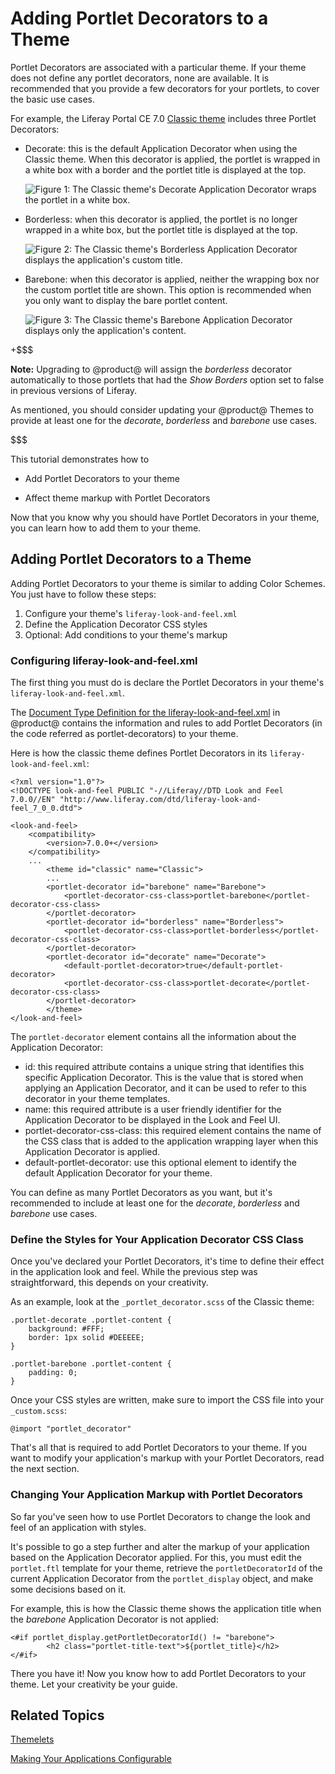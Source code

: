 # Adding Portlet Decorators to a Theme [](id=adding-portlet-decorators-to-a-theme)

Portlet Decorators are associated with a particular theme. If your theme
does not define any portlet decorators, none are available. It is recommended
that you provide a few decorators for your portlets, to cover the basic use
cases.

For example, the Liferay Portal CE 7.0 [Classic theme](https://github.com/liferay/liferay-portal/tree/master/modules/apps/foundation/frontend-theme/frontend-theme-classic-web)
includes three Portlet Decorators:

-   Decorate: this is the default Application Decorator when using the
    Classic theme. When this decorator is applied, the portlet is
    wrapped in a white box with a border and the portlet title is displayed at
    the top.

    ![Figure 1: The Classic theme's Decorate Application Decorator wraps the portlet in a white box.](../../../images/application-decorator-decorate.png)

-   Borderless: when this decorator is applied, the portlet is no
    longer wrapped in a white box, but the portlet title is displayed at the
    top.

    ![Figure 2: The Classic theme's Borderless Application Decorator displays the application's custom title.](../../../images/application-decorator-borderless.png)

-   Barebone: when this decorator is applied, neither the wrapping box
    nor the custom portlet title are shown. This option is
    recommended when you only want to display the bare portlet
    content.

    ![Figure 3: The Classic theme's Barebone Application Decorator displays only the application's content.](../../../images/application-decorator-barebone.png)

+$$$

**Note:** Upgrading to @product@ will assign the *borderless* decorator
automatically to those portlets that had the *Show Borders* option set to false
in previous versions of Liferay.

As mentioned, you should consider updating your @product@ Themes to provide at
least one for the *decorate*, *borderless* and *barebone* use cases.

$$$

This tutorial demonstrates how to

- Add Portlet Decorators to your theme

- Affect theme markup with Portlet Decorators

Now that you know why you should have Portlet Decorators in your theme, you
can learn how to add them to your theme.

## Adding Portlet Decorators to a Theme [](id=adding-application-decorators-to-a-theme)

Adding Portlet Decorators to your theme is similar to adding Color Schemes. You
just have to follow these steps:

1.  Configure your theme's `liferay-look-and-feel.xml`
2.  Define the Application Decorator CSS styles
3.  Optional: Add conditions to your theme's markup

### Configuring liferay-look-and-feel.xml [](id=configuring-liferay-look-and-feel-xml)

The first thing you must do is declare the Portlet Decorators in your theme's
`liferay-look-and-feel.xml`.

The [Document Type Definition for the liferay-look-and-feel.xml](https://docs.liferay.com/portal/7.0/definitions/liferay-look-and-feel_7_0_0.dtd.html#portlet-decorator)
in @product@ contains the information and rules to add Portlet Decorators
(in the code referred as portlet-decorators) to your theme.

Here is how the classic theme defines Portlet Decorators in its
`liferay-look-and-feel.xml`:

    <?xml version="1.0"?>
    <!DOCTYPE look-and-feel PUBLIC "-//Liferay//DTD Look and Feel 7.0.0//EN" "http://www.liferay.com/dtd/liferay-look-and-feel_7_0_0.dtd">

    <look-and-feel>
	    <compatibility>
		    <version>7.0.0+</version>
	    </compatibility>
	    ...
            <theme id="classic" name="Classic">
		    ...
		    <portlet-decorator id="barebone" name="Barebone">
			    <portlet-decorator-css-class>portlet-barebone</portlet-decorator-css-class>
		    </portlet-decorator>
		    <portlet-decorator id="borderless" name="Borderless">
			    <portlet-decorator-css-class>portlet-borderless</portlet-decorator-css-class>
		    </portlet-decorator>
		    <portlet-decorator id="decorate" name="Decorate">
			    <default-portlet-decorator>true</default-portlet-decorator>
			    <portlet-decorator-css-class>portlet-decorate</portlet-decorator-css-class>
		    </portlet-decorator>
            </theme>
    </look-and-feel>

The `portlet-decorator` element contains all the information about the
Application Decorator:

-   id: this required attribute contains a unique string that identifies this
    specific Application Decorator. This is the value that is stored when
    applying an Application Decorator, and it can be used to refer to this
    decorator in your theme templates.
-   name: this required attribute is a user friendly identifier for the
    Application Decorator to be displayed in the Look and Feel UI.
-   portlet-decorator-css-class: this required element contains the name of the
    CSS class that is added to the application wrapping layer when this
    Application Decorator is applied.
-   default-portlet-decorator: use this optional element to identify the default
    Application Decorator for your theme.

You can define as many Portlet Decorators as you want, but it's recommended
to include at least one for the *decorate*, *borderless* and *barebone* use
cases.

### Define the Styles for Your Application Decorator CSS Class [](id=define-the-styles-for-your-application-decorator-css-class)

Once you've declared your Portlet Decorators, it's time to define their
effect in the application look and feel. While the previous step was
straightforward, this depends on your creativity.

As an example, look at the `_portlet_decorator.scss` of the Classic theme:

    .portlet-decorate .portlet-content {
	    background: #FFF;
	    border: 1px solid #DEEEEE;
    }

    .portlet-barebone .portlet-content {
	    padding: 0;
    }

Once your CSS styles are written, make sure to import the CSS file into your
`_custom.scss`:

    @import "portlet_decorator"

That's all that is required to add Portlet Decorators to your theme. If you
want to modify your application's markup with your Portlet Decorators, read
the next section.

### Changing Your Application Markup with Portlet Decorators [](id=changing-your-application-markup-with-application-decorators)

So far you've seen how to use Portlet Decorators to change the look and feel
of an application with styles.

It's possible to go a step further and alter the markup of your application
based on the Application Decorator applied. For this, you must edit the
`portlet.ftl` template for your theme, retrieve the `portletDecoratorId` of the
current Application Decorator from the `portlet_display` object, and make some
decisions based on it.

For example, this is how the Classic theme shows the application title when the
*barebone* Application Decorator is not applied:

    <#if portlet_display.getPortletDecoratorId() != "barebone">
            <h2 class="portlet-title-text">${portlet_title}</h2>
    </#if>

There you have it! Now you know how to add Portlet Decorators to your theme.
Let your creativity be your guide.

## Related Topics [](id=related-topics)

[Themelets](/develop/tutorials/-/knowledge_base/7-0/themelets)

[Making Your Applications Configurable](/develop/tutorials/-/knowledge_base/7-0/making-your-applications-configurable)
